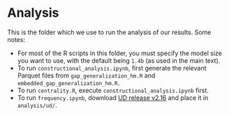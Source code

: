 # Analysis

This is the folder which we use to run the analysis of our results. Some notes:

- For most of the R scripts in this folder, you must specify the model size you want to use, with the default being `1.4b` (as used in the main text).  
- To run `constructional_analysis.ipynb`, first generate the relevant Parquet files from `gap_generalization_hm.R` and `embedded_gap_generalization_hm.R`.  
- To run `centrality.R`, execute `constructional_analysis.ipynb` first.  
- To run `frequency.ipynb`, download [UD release v2.16](https://lindat.mff.cuni.cz/repository/xmlui/handle/11234/1-5901$0) and place it in `analysis/ud/`.  